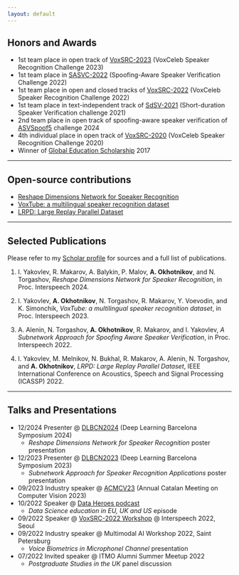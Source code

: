 ```yaml
---
layout: default
---
```



## Honors and Awards

- 1st team place in open track of [VoxSRC-2023](https://mm.kaist.ac.kr/datasets/voxceleb/voxsrc/interspeech2023.html) (VoxCeleb Speaker Recognition Challenge 2023) 
- 1st team place in [SASVC-2022](https://sasv-challenge.github.io/challenge_results/) (Spoofing-Aware Speaker Verification Challenge 2022)
- 1st team place in open and closed tracks of [VoxSRC-2022](http://mm.kaist.ac.kr/datasets/voxceleb/voxsrc/interspeech2022.html) (VoxCeleb Speaker Recognition Challenge 2022) 
- 1st team place in text-independent track of [SdSV-2021](https://competitions.codalab.org/competitions/28269#results) (Short-duration Speaker Verification challenge 2021)
- 2nd team place in open track of spoofing-aware speaker verification of [ASVSpoof5](https://www.asvspoof.org/) challenge 2024
- 4th individual place in open track of [VoxSRC-2020](https://competitions.codalab.org/competitions/26120#results) (VoxCeleb Speaker Recognition Challenge 2020)
- Winner of [Global Education Scholarship](https://educationglobal.ru/en/general_program_information/) 2017

---


## Open-source contributions
- [Reshape Dimensions Network for Speaker Recognition](https://github.com/IDRnD/ReDimNet)
- [VoxTube: a multilingual speaker recognition dataset](https://idrnd.github.io/VoxTube/)
- [LRPD: Large Replay Parallel Dataset](https://github.com/IDRnD/lrpd-paper-code)

---


## Selected Publications
Please refer to my [Scholar profile](https://scholar.google.com/citations?user=tAvtYTMAAAAJ&hl=en) for sources and a full list of publications.

1. I. Yakovlev, R. Makarov, A. Balykin, P. Malov, **A. Okhotnikov**, and N. Torgashov, *Reshape Dimensions Network for Speaker Recognition*, in Proc. Interspeech 2024.

2. I. Yakovlev, **A. Okhotnikov**, N. Torgashov, R. Makarov, Y. Voevodin, and K. Simonchik, *VoxTube: a multilingual speaker recognition dataset*, in Proc. Interspeech 2023.

3. A. Alenin, N. Torgashov, **A. Okhotnikov**, R. Makarov, and I. Yakovlev, *A Subnetwork Approach for Spoofing Aware Speaker Verification*, in Proc. Interspeech 2022.

4. I. Yakovlev, M. Melnikov, N. Bukhal, R. Makarov, A. Alenin, N. Torgashov, and **A. Okhotnikov**, *LRPD: Large Replay Parallel Dataset*, IEEE International Conference on Acoustics, Speech and Signal Processing (ICASSP) 2022.

---


## Talks and Presentations
- 12/2024 Presenter @ [DLBCN2024](https://sites.google.com/view/dlbcn2024/program/posters) (Deep Learning Barcelona Symposium 2024)
    - *Reshape Dimensions Network for Speaker Recognition* poster presentation
- 12/2023 Presenter @ [DLBCN2023](https://sites.google.com/view/dlbcn2023/program/posters) (Deep Learning Barcelona Symposium 2023)
    - *Subnetwork Approach for Speaker Recognition Applications* poster presentation
- 09/2023 Industry speaker @ [ACMCV23](https://www.cvc.uab.es/blog/2023/09/20/acmcv-2023-10th-annual-catalan-meeting-on-computer-vision/) (Annual Catalan Meeting on Computer Vision 2023)
- 10/2022 Speaker @ [Data Heroes podcast](https://creators.spotify.com/pod/show/data-heroes/episodes/Data--e1p215g)
    - *Data Science education in EU, UK and US* episode
- 09/2022 Speaker @ [VoxSRC-2022 Workshop](http://mm.kaist.ac.kr/datasets/voxceleb/voxsrc/data_workshop_2022/videos/video_rdrnd.mp4) @ Interspeech 2022, Seoul
- 09/2022 Industry speaker @ Multimodal AI Workshop 2022, Saint Petersburg
    - *Voice Biometrics in Microphonel Channel* presentation
- 07/2022 Invited speaker @ ITMO Alumni Summer Meetup 2022
    - *Postgraduate Studies in the UK* panel discussion
